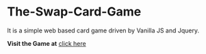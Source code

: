 # The-Swap-Card-Game
It is a simple web based card game driven by Vanilla JS and Jquery.

**Visit the Game at** [click here](https://thephenom1708.github.io/The-Swap-Card-game/Card%20Game/)
